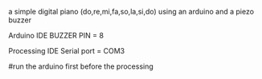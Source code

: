 a simple digital piano (do,re,mi,fa,so,la,si,do) using an arduino and a piezo buzzer

Arduino IDE 
BUZZER PIN = 8

Processing IDE
Serial port = COM3

#run the arduino first before the processing
